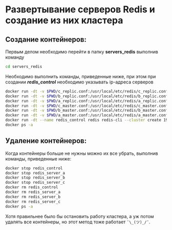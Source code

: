 # Развертывание серверов Redis и создание из них кластера


## Создание контейнеров:

Первым делом необходимо перейти в папку **servers_redis** выполнив команду 
```bash
cd servers_redis
```


Необходимо выполнить команды, приведенные ниже, при этом при создании ***redis_control*** необходимо указывать ip-адреса серверов

```bash
docker run -dt -v $PWD/c_replic.conf:/usr/local/etc/redis/c_replic.conf --net=host --name redis_server_c redis redis-server /usr/local/etc/redis/c_replic.conf
docker run -dt -v $PWD/b_replic.conf:/usr/local/etc/redis/b_replic.conf --net=host --name redis_server_b redis redis-server /usr/local/etc/redis/b_replic.conf
docker run -dt -v $PWD/a_replic.conf:/usr/local/etc/redis/a_replic.conf --net=host --name redis_server_a redis redis-server /usr/local/etc/redis/a_replic.conf
docker run -dt -v $PWD/c_master.conf:/usr/local/etc/redis/c_master.conf --net=host --name redis_server_c redis redis-server /usr/local/etc/redis/c_master.conf
docker run -dt -v $PWD/b_master.conf:/usr/local/etc/redis/b_master.conf --net=host --name redis_server_b redis redis-server /usr/local/etc/redis/b_master.conf
docker run -dt -v $PWD/a_master.conf:/usr/local/etc/redis/a_master.conf --net=host --name redis_server_a redis redis-server /usr/local/etc/redis/a_master.conf
docker run -dt --name redis_control redis redis-cli --cluster create 194.61.2.84:6379 194.61.2.84:6380 194.61.2.84:6381 194.61.2.84:6382 194.61.2.84:6383 194.61.2.84:6384 --cluster-yes
docker ps -a
```

## Удаление контейнеров:

Когда контейнеры больше не нужны можно их все убрать, выполнив команды, приведенные ниже: 

```bash
docker stop redis_control
docker stop redis_server_a
docker stop redis_server_b
docker stop redis_server_c
docker rm redis_control
docker rm redis_server_a
docker rm redis_server_b
docker rm redis_server_c
docker ps -a
```

Хотя правильнее было бы остановить работу кластера, а уж потом удалять все контейнеры, но этот метод тоже работает `¯\_(ツ)_/¯`.


